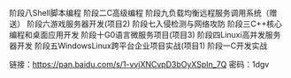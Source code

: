 阶段八Shell脚本编程
阶段二C高级编程
阶段九负载均衡远程服务调用系统（赠送）
阶段六游戏服务器开发(项目2)
阶段七入侵检测与网络攻防
阶段三C++核心编程和桌面应用开发
阶段十G0语言微服务项目(项目3)
阶段四Linuxi高并发服务器开发
阶段五WindowsLinux跨平台企业项目实战(项目1)
阶段一C开发实战





链接：https://pan.baidu.com/s/1-vvjXNCvpD3bOyXSpIn_7Q 密码：1dgv